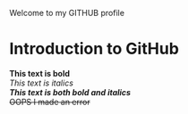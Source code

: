 Welcome to my GITHUB profile
# Introduction to GitHub
**This text is bold**\
*This text is italics*\
***This text is both bold and italics***\
~~OOPS I made an error~~
